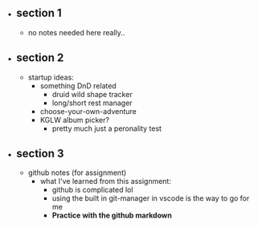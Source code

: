 - ## section 1
  - no notes needed here really..
- ## section 2
  - startup ideas:
    - something DnD related
      - druid wild shape tracker
      - long/short rest manager
    - choose-your-own-adventure
    - KGLW album picker?
      - pretty much just a peronality test
- ## section 3
  - github notes (for assignment)
    - what I've learned from this assignment:
      - github is complicated lol
      - using the built in git-manager in vscode is the way to go for me
      - **Practice with the github markdown**
